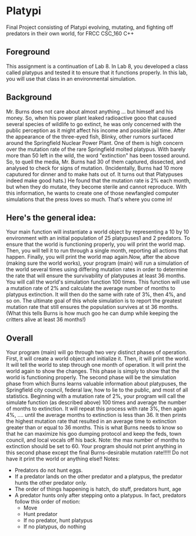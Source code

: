 # Platypi
Final Project consisting of Platypi evolving, mutating, and fighting off predators in their own world, for FRCC CSC_160 C++


## Foreground
This assignment is a continuation of Lab 8.
In Lab 8, you developed a class called platypus and tested it to ensure that it functions properly. 
In this lab, you will use that class in an environmental simulation.  

## Background
Mr. Burns does not care about almost anything ... but himself and his money. 
So, when his power plant leaked radioactive gooo that caused several species of wildlife to go extinct, he was only concerned with the public perception as it might affect his income and possible jail time. 
After the appearance of the three-eyed fish, Blinky, other rumors surfaced around the Springfield Nuclear Power Plant. 
One of them is high concern over the mutation rate of the rare Springfield molted platypus. 
With barely more than 50 left in the wild, the word "extinction" has been tossed around. 
So, to quell the media, Mr. Burns had 30 of them captured, dissected, and analysed to check for signs of mutation. 
(Incidentally, Burns had 10 more caputured for dinner and to make hats out of. It turns out that Platypuses indeed make good hats.)
He found that the mutation rate is 2% each month, but when they do mutate, they become sterile and cannot reproduce. 
With this information, he wants to create one of those newfangled computer simulations that the press loves so much. 
That's where you come in!

## Here's the general idea: 
Your main function will instantiate a world object by representing a 10 by 10 environment with an initial population of 25 platypuses1 and 2 predators. To ensure that the world is functioning properly, you will print the world map. Then, you will tell it to run through a single month, reporting all actions that happen. Finally, you will print the world map again.Now, after the above (making sure the world works), your program (main) will run a simulation of the world several times using differing mutation rates in order to determine the rate that will ensure the survivability of platypuses at least 36 months. You will call the world's simulation function 100 times. This function will use a mutation rate of 2% and calculate the average number of months to platypus extinction. It will then do the same with rate of 3%, then 4%, and so on. The ultimate goal of this whole simulation is to report the greatest mutation rate that still ensures the population survives at st 36 months. (What this tells Burns is how much goo he can dump while keeping the critters alive at least 36 months!) 

## Overall
Your program (main) will go through two very distinct phases of operation. First, it will create a world object and initialize it. Then, it will print the world. It will tell the world to step through one month of operation. It will print the world again to show the changes. This phase is simply to show that the world is functioning properly. The second phase will be the simulation phase from which Burns learns valuable information about platypuses, the Springfield city council, federal law, how to lie to the public, and most of all statistics. Beginning with a mutation rate of 2%, your program will call the simulate function (as described above) 100 times and average the number of months to extinction. It will repeat this process with rate 3%, then again 4%, .... until the average months to extinction is less than 36. It then prints the highest mutation rate that resulted in an average time to extinction greater than or equal to 36 months. This is what Burns needs to know so that he can maximize his goo dumping protocol and keep the feds, town council, and local vocals off his back. Note: the max number of months to extinction should be set to 60. Your program should not print anything in this second phase except the final Burns-desirable mutation rate!!!!! Do not have it print the world or anything else!! Notes: 
- Predators do not hunt eggs. 
- If a predator lands on the other predator and a platypus, the predator hunts the other predator only. 
- The order of things happening is hatch, do stuff, predators hunt, age 
- A predator hunts only after stepping onto a platypus. In fact, predators follow this order of motion: 
  - Move 
  - Hunt predator 
  - If no predator, hunt platypus 
  - If no platypus, do nothing 
